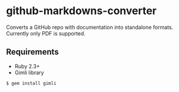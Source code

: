 # github-markdowns-converter
Converts a GitHub repo with documentation into standalone formats. Currently only PDF is supported.

## Requirements
- Ruby 2.3+
- Gimli library 

```
$ gem install gimli
```
